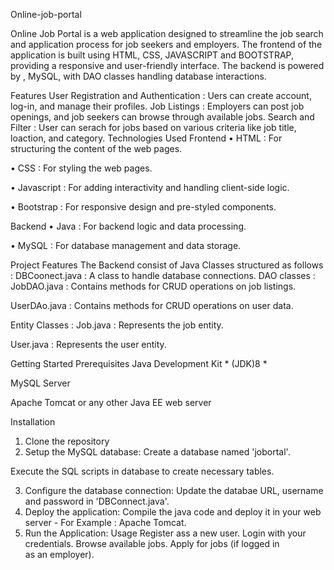 Online-job-portal

Online Job Portal is a web application designed to streamline the job search and application process for job seekers and employers. The frontend of the application is built using HTML, CSS, JAVASCRIPT and BOOTSTRAP, providing a responsive and user-friendly interface. The backend is powered by , MySQL, with DAO classes handling database interactions.

Features
User Registration and Authentication : Uers can create account, log-in, and manage their profiles.
Job Listings : Employers can post job openings, and job seekers can browse through available jobs.
Search and Filter : User can serach for jobs based on various criteria like job title, loaction, and category.
Technologies Used
Frontend
• HTML : For structuring the content of the web pages.

• CSS : For styling the web pages.

• Javascript : For adding interactivity and handling client-side logic.

• Bootstrap : For responsive design and pre-styled components.

Backend
• Java : For backend logic and data processing.

• MySQL : For database management and data storage.

Project Features
The Backend consist of Java Classes structured as follows :
DBCoonect.java :
A class to handle database connections.
DAO classes :
JobDAO.java : Contains methods for CRUD operations on job listings.

UserDAo.java : Contains methods for CRUD operations on user data.

Entity Classes :
Job.java : Represents the job entity.

User.java : Represents the user entity.

Getting Started
Prerequisites
Java Development Kit * (JDK)8 *

MySQL Server

Apache Tomcat or any other Java EE web server

Installation
1. Clone the repository
2. Setup the MySQL database:
Create a database named 'jobortal'.

Execute the SQL scripts in database to create necessary tables.

3. Configure the database connection:
Update the databae URL, username and password in 'DBConnect.java'.
4. Deploy the application:
Compile the java code and deploy it in your web server - For Example : Apache Tomcat.
5. Run the Application:
Usage
Register ass a new user.
Login with your credentials.
Browse available jobs.
Apply for jobs (if logged in as an employer).
